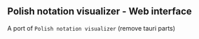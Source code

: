 ## Polish notation visualizer - Web interface

A port of `Polish notation visualizer` (remove tauri parts)
